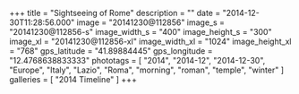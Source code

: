 +++
title = "Sightseeing of Rome"
description = ""
date = "2014-12-30T11:28:56.000"
image = "20141230@112856"
image_s = "20141230@112856-s"
image_width_s = "400"
image_height_s = "300"
image_xl = "20141230@112856-xl"
image_width_xl = "1024"
image_height_xl = "768"
gps_latitude = "41.89884445"
gps_longitude = "12.4768638833333"
phototags = [ "2014", "2014-12", "2014-12-30", "Europe", "Italy", "Lazio", "Roma", "morning", "roman", "temple", "winter" ]
galleries = [ "2014 Timeline" ]
+++
